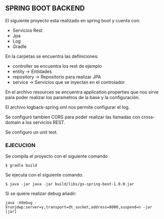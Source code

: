 ## SPRING BOOT BACKEND 

El siguiente proyecto esta realizado en spring boot y cuenta con:

- Servicios Rest
- Jpa
- Log
- Gradle 

En la carpetas se encuentra las definiciones:

- controller se encuentra los rest de ejemplo 
- entity -> Entidades
- repository -> Repositorio para realizar JPA
- service -> Servicios que se inyectan en el controlador

En el archivo resources se encuentra application.properties que nos sirve para poder realizar los parametros de la base y la configuración.

El archivo logback-spring.xml nos permite configurar el log.

Se configuró tambien CORS para poder realizar las llamadas con cross-domain a los servicios REST.

Se configuro un unit test.

### EJECUCION

Se compila el proyecto con el siguiente comando 

```
$ gradle build

```

Se ejecuta con el siguiente comando.

```
$ java -jar java -jar build/libs/gs-spring-boot-1.0.0.jar

```
Si se quiere realizar debug añadir:

```
java -Xdebug -Xrunjdwp:server=y,transport=dt_socket,address=8000,suspend=n -jar [jar]

```


